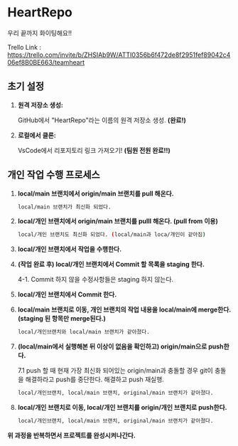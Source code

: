# HeartRepo

우리 끝까지 화이팅해요!!

Trello Link : https://trello.com/invite/b/ZHSIAb9W/ATTI0356b6f472de8f2951fef89042c406ef8B0BE663/teamheart

## 초기 설정

1. **원격 저장소 생성:**

   GitHub에서 "HeartRepo"라는 이름의 원격 저장소 생성. **(완료!)**

2. **로컬에서 클론:**

   VsCode에서 리포지토리 링크 가져오기! **(팀원 전원 완료!!)**

## 개인 작업 수행 프로세스

1. **local/main 브랜치에서 origin/main 브랜치를 pull 해온다.**
   ```bash
   local/main 브랜치가 최신화 되었다.

2. **local/개인 브랜치에서 origin/main 브랜치를 pulll 해온다. (pull from 이용)**
   ```bash
   local/개인 브랜치도 최신화 되었다. (local/main과 loca/개인이 같아짐)

3. **local/개인 브랜치에서 작업을 수행한다.**

4. **(작업 완료 후) local/개인 브랜치에서 Commit 할 목록을 staging 한다.**

   4-1. Commit 하지 않을 수정사항들은 staging 하지 않는다.

6. **local/개인 브랜치에서 Commit 한다.**

7. **local/main 브랜치로 이동, 개인 브랜치의 작업 내용을 local/main에 merge한다. (staging 된 항목만 merge된다.)**
   ```bash
   local/개인브랜치와 local/main 브랜치가 같아졌다.

8. **(local/main에서 실행해본 뒤 이상이 없음을 확인하고) origin/main으로 push한다.**

   7.1 push 할 때 현재 가장 최신화 되어있는 origin/main과 충돌할 경우 git이 충돌을 해결하라고 push를 중단한다. 해결하고 push 재실행.
   ```bash
   local/개인브랜치, local/main 브랜치, original/main 브랜치가 같아졌다.

9. **local/개인 브랜치로 이동, local/개인 브랜치를 origin/개인 브랜치로 push한다.**
   ```bash
   local/개인브랜치, local/main 브랜치, original/main 브랜치가 같아졌다.

**위 과정을 반복하면서 프로젝트를 완성시켜나간다.**
